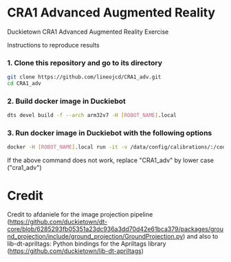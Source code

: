 # CRA1 Advanced Augmented Reality
Duckietown CRA1 Advanced Augmented Reality Exercise

Instructions to reproduce results

### 1. Clone this repository and go to its directory
```bash
git clone https://github.com/lineojcd/CRA1_adv.git
cd CRA1_adv
```
### 2. Build docker image in Duckiebot
```bash
dts devel build -f --arch arm32v7 -H [ROBOT_NAME].local 
```

### 3. Run docker image in Duckiebot with the following options
```bash
docker -H [ROBOT_NAME].local run -it -v /data/config/calibrations/:/code/catkin_ws/src/cra1_adv/calibrations/ --rm --net=host --privileged duckietown/cra1_adv:latest-arm32v7
```
If the above command does not work, replace "CRA1_adv" by lower case ("cra1_adv")

# Credit
Credit to afdaniele for the image projection pipeline (https://github.com/duckietown/dt-core/blob/6285293fb05351a23dc936a3dd70d42e61bca379/packages/ground_projection/include/ground_projection/GroundProjection.py) and also to lib-dt-apriltags: Python bindings for the Apriltags library (https://github.com/duckietown/lib-dt-apriltags)
